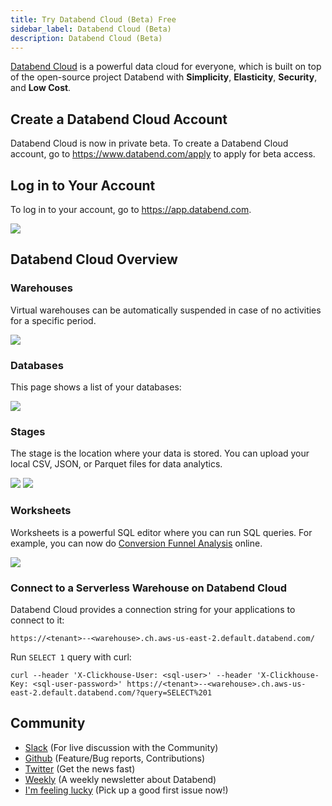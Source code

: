 ```yaml
---
title: Try Databend Cloud (Beta) Free
sidebar_label: Databend Cloud (Beta)
description: Databend Cloud (Beta)
---
```


[Databend Cloud](https://app.databend.com) is a powerful data cloud for everyone, which is built on top of the open-source project Databend with **Simplicity**, **Elasticity**, **Security**, and **Low Cost**.


## Create a Databend Cloud Account

Databend Cloud is now in private beta. To create a Databend Cloud account, go to https://www.databend.com/apply to apply for beta access.

## Log in to Your Account

To log in to your account, go to https://app.databend.com.

<img src="/img/cloud/databend_cloud_login.png"/>


## Databend Cloud Overview

### Warehouses

Virtual warehouses can be automatically suspended in case of no activities for a specific period.

<img src="/img/cloud/databend_cloud_warehouse.png"/>

### Databases

This page shows a list of your databases:

<img src="/img/cloud/databend_cloud_database.png"/>

### Stages

The stage is the location where your data is stored. You can upload your local CSV, JSON, or Parquet files for data analytics.

<img src="/img/cloud/databend_cloud_stage.png"/>

<img src="/img/cloud/databend_cloud_stage_file.png"/>

### Worksheets

Worksheets is a powerful SQL editor where you can run SQL queries. For example, you can now do [Conversion Funnel Analysis](../90-learn/04-analyze-funnel-with-databend.md) online.

<img src="/img/cloud/databend_cloud_worksheet_demo.png"/>

### Connect to a Serverless Warehouse on Databend Cloud

Databend Cloud provides a connection string for your applications to connect to it:

```shell
https://<tenant>--<warehouse>.ch.aws-us-east-2.default.databend.com/
```

Run `SELECT 1` query with curl:
```shell
curl --header 'X-Clickhouse-User: <sql-user>' --header 'X-Clickhouse-Key: <sql-user-password>' https://<tenant>--<warehouse>.ch.aws-us-east-2.default.databend.com/?query=SELECT%201
```

## Community

- [Slack](https://link.databend.rs/join-slack) (For live discussion with the Community)
- [Github](https://github.com/datafuselabs/databend) (Feature/Bug reports, Contributions)
- [Twitter](https://twitter.com/Datafuse_Labs) (Get the news fast)
- [Weekly](https://weekly.databend.rs/) (A weekly newsletter about Databend)
- [I'm feeling lucky](https://link.databend.rs/i-m-feeling-lucky) (Pick up a good first issue now!)